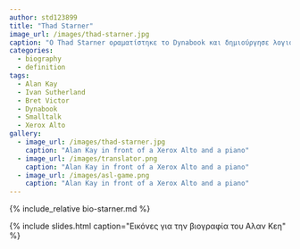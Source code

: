 ```yaml
---
author: std123899
title: "Thad Starner"
image_url: /images/thad-starner.jpg
caption: "O Thad Starner οραματίστηκε το Dynabook και δημιούργησε λογισμικό που διευκολύνει τα παιδιά να μάθουν να σκέφτονται μαζί με τους υπολογιστές"
categories:
  - biography
  - definition
tags:
  - Alan Kay
  - Ivan Sutherland
  - Bret Victor
  - Dynabook
  - Smalltalk
  - Xerox Alto
gallery:
  - image_url: /images/thad-starner.jpg
    caption: "Alan Kay in front of a Xerox Alto and a piano"
  - image_url: /images/translator.png
    caption: "Alan Kay in front of a Xerox Alto and a piano"
  - image_url: /images/asl-game.png
    caption: "Alan Kay in front of a Xerox Alto and a piano"
---
```


{% include_relative bio-starner.md %}

{% include slides.html caption="Εικόνες για την βιογραφία του Αλαν Κεη" %}
